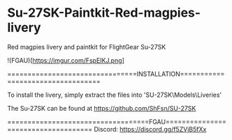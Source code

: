 # Su-27SK-Paintkit-Red-magpies-livery
Red magpies livery and paintkit for FlightGear Su-27SK

!(FGAU)[https://imgur.com/FspEIKJ.png]

================================INSTALLATION==================================

To install the livery, simply extract the files into 'SU-27SK\Models\Liveries'

The Su-27SK can be found at https://github.com/ShFsn/SU-27SK

===================================FGAU====================================
Discord: https://discord.gg/f5ZVjB5fXx
